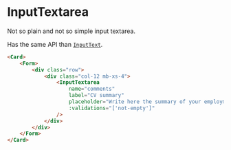 <script setup>
import InputTextarea from '../../../lib/components/form/InputTextarea.vue'
import Form from '../../../lib/components/form/Form.vue'
import Card from '../../../lib/components/info/Card.vue'
</script>

# InputTextarea

Not so plain and not so simple input textarea.

Has the same API than [`InputText`](/components/form/input-text).

<Card>
    <Form>
        <div class="row">
            <div class="col-12 mb-xs-4">
                <InputTextarea
                    name="comments"
                    label="CV summary"
                    placeholder="Write here the summary of your employment history"
                    :validations="['not-empty']"
                />
            </div>
        </div>
    </Form>
</Card>

```html
<Card>
    <Form>
        <div class="row">
            <div class="col-12 mb-xs-4">
                <InputTextarea
                    name="comments"
                    label="CV summary"
                    placeholder="Write here the summary of your employment history"
                    :validations="['not-empty']"
                />
            </div>
        </div>
    </Form>
</Card>
```
